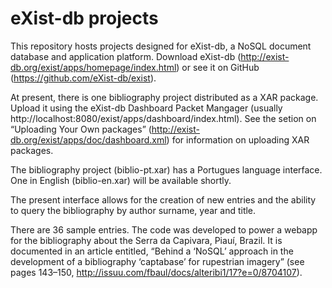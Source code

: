 # eXist-db projects

This repository hosts projects designed for eXist-db, a NoSQL document database and application platform. Download eXist-db (http://exist-db.org/exist/apps/homepage/index.html) or see it on GitHub (https://github.com/eXist-db/exist).

At present, there is one bibliography project distributed as a XAR package. Upload it using the eXist-db Dashboard Packet Mangager (usually http://localhost:8080/exist/apps/dashboard/index.html). See the setion on “Uploading Your Own packages” (http://exist-db.org/exist/apps/doc/dashboard.xml) for information on uploading XAR packages.

The bibliography project (biblio-pt.xar) has a Portugues language interface. One in English (biblio-en.xar) will be available shortly.

The present interface allows for the creation of new entries and the ability to query the bibliography by author surname, year and title.

There are 36 sample entries. The code was developed to  power a webapp for the bibliography about the Serra da Capivara, Piauí, Brazil. It is documented in an article entitled, “Behind a ‘NoSQL’ approach in the development of a bibliography ‘captabase’ for rupestrian imagery” (see pages 143–150,  http://issuu.com/fbaul/docs/alteribi1/17?e=0/8704107).
